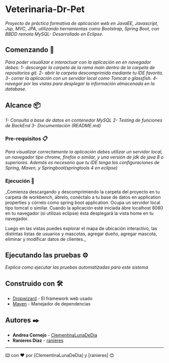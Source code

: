 # Veterinaria-Dr-Pet

_Proyecto de práctica formativa de aplicación web en JavaEE, Javascript, Jsp, MVC, JPA, utilizando herramientas como Bootstrap, Spring Boot, con BBDD remota MySQL- Desarrollado en Eclipse._

## Comenzando 🚀

_Para poder visualizar e interactuar con la aplicación en en navegador debes:
1- descargar la carpeta de la rama main dentro de la carpeta de repositorios git.
2- abrir la carpeta descomprimida mediante tu IDE favorito.
3- correr la aplicación con un servidor local como Tomcat o glassfish.
4- navegar por las vistas para desplegar la información almacenada en la database._

## Alcance 📦

_1- Consulta a base de datos en contenedor MySQL
2- Testing de funciones de BackEnd
3- Documentación (README.md)_


### Pre-requisitos 📋

_Para visualizar correctamente la aplicación debes utilizar un servidor local, un navegador tipo chrome, firefox o similar, y una versión de jdk de java 8 o superiores. Además es necesario que tu IDE tenga las configuraciones de Spring, Maven, y Springboot(springtools 4 en eclipse)_

### Ejecución 🔧

_Comienza descargando y descomprimiendo la carpeta del proyecto en tu carpeta de workbench, ábrelo, conéctalo a tu base de datos en application properties y córrelo como spring boot application.
Ocupa un servidor local tipo tomcat o similar. Cuando la aplicación esté iniciada ábre localhost 8080 en tu navegador (si utilizas eclipse) ésta desplegará la vista home en tu navegador.

Luego en las vistas puedes explorar el mapa de ubicación interactivo, las distintas listas de usuarios y mascotas, agregar dueño, agregar mascota, eliminar y modificar datos de clientes._

## Ejecutando las pruebas ⚙️

_Explica como ejecutar las pruebas automatizadas para este sistema_

## Construido con 🛠️

* [Dropwizard](https://start.spring.io/spring-io/initializr) - El framework web usado
* [Maven](https://maven.apache.org/) - Manejador de dependencias

## Autores ✒️

* **Andrea Cornejo** - [ClementinaLunaDeDia](https://github.com/ClementinaLunaDeDia)
* **Ranieres Díaz** - [ranieres](https://github.com/ranieres)

---
⌨️ con ❤️ por [ClementinaLunaDeDia] y [ranieres] 😊
